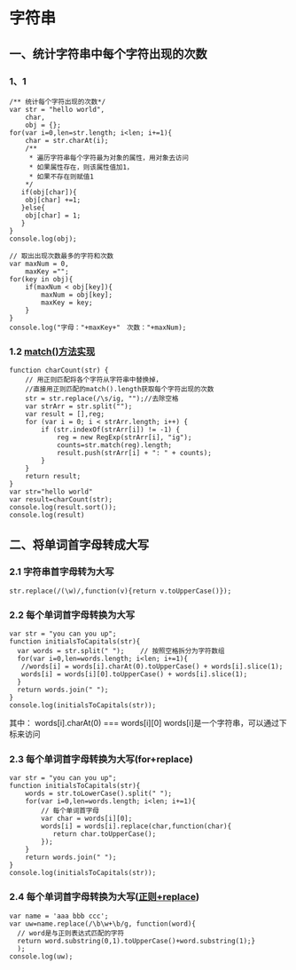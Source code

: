 # 字符串 #
## 一、统计字符串中每个字符出现的次数
### 1、1 
    /** 统计每个字符出现的次数*/ 
	var str = "hello world",
	    char,
        obj = {};
	for(var i=0,len=str.length; i<len; i+=1){
		char = str.charAt(i);
		/** 
		 * 遍历字符串每个字符最为对象的属性，用对象去访问
		 * 如果属性存在，则该属性值加1，
		 * 如果不存在则赋值1
		*/
       if(obj[char]){
       	obj[char] +=1;
       }else{
       	obj[char] = 1;
       }
	}
	console.log(obj);

    // 取出出现次数最多的字符和次数
    var maxNum = 0,
        maxKey ="";
    for(key in obj){
    	if(maxNum < obj[key]){
    		maxNum = obj[key]; 
    		maxKey = key;
    	}
    }
    console.log("字母："+maxKey+"　次数："+maxNum);

### 1.2 [match()方法实现](http://www.phpvar.com/archives/2936.html)
    function charCount(str) {
		// 用正则匹配将各个字符从字符串中替换掉，
        //直接用正则匹配的match().length获取每个字符出现的次数
		str = str.replace(/\s/ig, "");//去除空格
		var strArr = str.split("");
		var result = [],reg;
		for (var i = 0; i < strArr.length; i++) {
			if (str.indexOf(strArr[i]) != -1) {
				reg = new RegExp(strArr[i], "ig");
				counts=str.match(reg).length;
				result.push(strArr[i] + ": " + counts);
			}
		}
		return result;
	}
	var str="hello world"
	var result=charCount(str);
	console.log(result.sort());
	console.log(result)

## 二、将单词首字母转成大写
### 2.1 字符串首字母转为大写
    str.replace(/(\w)/,function(v){return v.toUpperCase()});
### 2.2 每个单词首字母转换为大写
    var str = "you can you up";
    function initialsToCapitals(str){
      var words = str.split(" ");    // 按照空格拆分为字符数组
      for(var i=0,len=words.length; i<len; i+=1){
       //words[i] = words[i].charAt(0).toUpperCase() + words[i].slice(1);
       words[i] = words[i][0].toUpperCase() + words[i].slice(1);
      }  
      return words.join(" ");  
    }
    console.log(initialsToCapitals(str));

   其中： words[i].charAt(0) === words[i][0]
         words[i]是一个字符串，可以通过下标来访问

### 2.3 每个单词首字母转换为大写(for+replace)
    var str = "you can you up";
	function initialsToCapitals(str){
		words = str.toLowerCase().split(" ");
	    for(var i=0,len=words.length; i<len; i+=1){
            // 每个单词首字母
	    	var char = words[i][0];  
	    	words[i] = words[i].replace(char,function(char){
	           return char.toUpperCase(); 
	    	});
	    }
	    return words.join(" ");
	}
	console.log(initialsToCapitals(str));
 
### 2.4 每个单词首字母转换为大写([正则+replace](http://www.w3school.com.cn/jsref/jsref_replace.asp))  
	var name = 'aaa bbb ccc';
	var uw=name.replace(/\b\w+\b/g, function(word){
      // word是与正则表达式匹配的字符
	  return word.substring(0,1).toUpperCase()+word.substring(1);}
	  );
	console.log(uw);